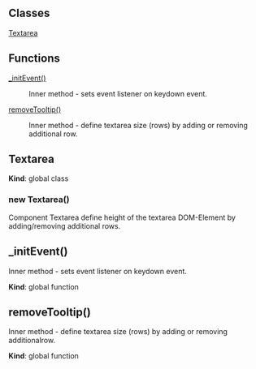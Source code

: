 ## Classes

<dl>
<dt><a href="#Textarea">Textarea</a></dt>
<dd></dd>
</dl>

## Functions

<dl>
<dt><a href="#_initEvent">_initEvent()</a></dt>
<dd><p>Inner method - sets event listener on keydown event.</p>
</dd>
<dt><a href="#removeTooltip">removeTooltip()</a></dt>
<dd><p>Inner method - define textarea size (rows) by adding or removing additional row.</p>
</dd>
</dl>

<a name="Textarea"></a>

## Textarea
**Kind**: global class
<a name="new_Textarea_new"></a>

### new Textarea()
Component Textarea define height of the textarea DOM-Element by adding/removing additional rows.

<a name="_initEvent"></a>

## _initEvent()
Inner method - sets event listener on keydown event.

**Kind**: global function
<a name="removeTooltip"></a>

## removeTooltip()
Inner method - define textarea size (rows) by adding or removing additionalrow.

**Kind**: global function